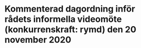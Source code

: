 # Kommenterad dagordning inför rådets informella videomöte (konkurrenskraft: rymd) den 20 november 2020


